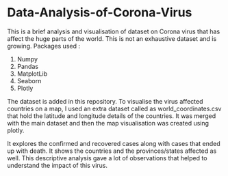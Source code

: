 # Data-Analysis-of-Corona-Virus

This is a brief analysis and visualisation of dataset on Corona virus that has affect the huge parts of the world. This is not an 
exhaustive dataset and is growing. 
Packages used :
1. Numpy
2. Pandas
3. MatplotLib
4. Seaborn
5. Plotly

The dataset is added in this repository. To visualise the virus affected countries on a map, I used an extra dataset called as world_coordinates.csv that hold the latitude and longitude details of the countries. It was merged with the main dataset and then the map visualisation was created using plotly.

It explores the confirmed and recovered cases along with cases that ended up with death. It shows the countries and the provinces/states affected as well. This descriptive analysis gave a lot of observations that helped to understand the impact of this virus.
